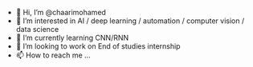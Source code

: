 - 👋 Hi, I’m @chaarimohamed
- 👀 I’m interested in AI / deep learning / automation / computer vision / data science
- 🌱 I’m currently learning CNN/RNN
- 💞️ I’m looking to work on End of studies internship
- 📫 How to reach me ...

<!---
chaarimohamed/chaarimohamed is a ✨ special ✨ repository because its `README.md` (this file) appears on your GitHub profile.
You can click the Preview link to take a look at your changes.
--->
